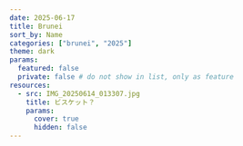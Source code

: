 ```yaml
---
date: 2025-06-17
title: Brunei
sort_by: Name
categories: ["brunei", "2025"]
theme: dark
params:
  featured: false
  private: false # do not show in list, only as feature
resources:
  - src: IMG_20250614_013307.jpg
    title: ビスケット？
    params:
      cover: true
      hidden: false
---
```

